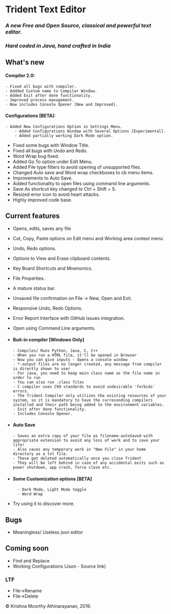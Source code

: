 # Trident Text Editor

### _A new Free and Open Source, classical and powerful text editor._

### _Hard coded in Java, hand crafted in India_

## What's new

#### Compiler 2.0:

    - Fixed all bugs with compiler.
    - Addded Custom name to Compiler Window.
    - Added Exit after done functionality.
    - Improved process management.
    - Now includes Console Opener [New and Improved].

#### Configurations [BETA]:

    - Added New Configurations Option in Settings Menu.
    	- Added Configurations Window with Several Options [Experimental].
    	- Added partially working Dark Mode option.

- Fixed some bugs with Window Title.
- Fixed all bugs with Undo and Redo.
- Word Wrap bug fixed.
- Added Go To option under Edit Menu.
- Added File type filters to avoid opening of unsupported files.
- Changed Auto save and Word wrap checkboxes to cb menu items.
- Improvements to Auto Save.
- Added functionality to open files using command line arguments.
- Save As shortcut key changed to Ctrl + Shift + S.
- Resized error icon to avoid heart attacks.
- Highly improved code base.

## Current features

- Opens, edits, saves any file
- Cut, Copy, Paste options on Edit menu and Working area context menu
- Undo, Redo options.
- Options to View and Erase clipboard contents.
- Key Board Shortcuts and Mnemonics.
- File Properties.
- A mature status bar.
- Unsaved file confirmation on File -> New, Open and Exit.
- Responsive Undo, Redo Options.
- Error Report Interface with GitHub issues integration.
- Open using Command Line arguments.

- #### Buit-in compiler [Windows Only]

      - Compiles/ Runs Python, Java, C, C++
      - When you run a HTML file, it'll be opened in Browser
      - Now you can give inputs - Opens a console window
      - *-output files are no longer created, any message from compiler is directly shown to user
      - For java, you need to keep main class name as the file name in order to run
      - You can also run .class files
      - C compiler uses C99 standards to avoid undesirable 'forbids' errors.
      - The Trident Compiler only utilizes the existing resources of your system, so it is mandatory to have the curresonding compilers installed and their path being added to the environment variables.
      - Exit after done functionality.
      - Includes Console Opener.

- #### Auto Save

      - Saves an extra copy of your file as filename-autoSaved with appropriate extension to avoid any loss of work and to save your life!
      - Also saves any temporary work in "New File" in your home directory as a txt file.
      - These get deleted automatically once you close Trident
      - They will be left behind in case of any accidental exits such as power shutdown, app crash, force close etc.

- #### Some Customization options [BETA]

      	- Dark Mode, Light Mode toggle
      	- Word Wrap

- Try using it to discover more.

## Bugs

- Meaningless/ Useless json editor

## Coming soon

- Find and Replace
- Working Configurations (Json - Source link)

### LTF

- File->Rename
- File->Delete

&copy; Krishna Moorthy Athinarayanan, 2019.
